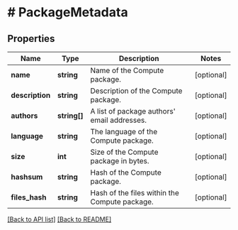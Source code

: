 # # PackageMetadata

## Properties

Name | Type | Description | Notes
------------ | ------------- | ------------- | -------------
**name** | **string** | Name of the Compute package. | [optional] 
**description** | **string** | Description of the Compute package. | [optional] 
**authors** | **string[]** | A list of package authors&#39; email addresses. | [optional] 
**language** | **string** | The language of the Compute package. | [optional] 
**size** | **int** | Size of the Compute package in bytes. | [optional] 
**hashsum** | **string** | Hash of the Compute package. | [optional] 
**files_hash** | **string** | Hash of the files within the Compute package. | [optional] 


[[Back to API list]](../../README.md#endpoints) [[Back to README]](../../README.md)
